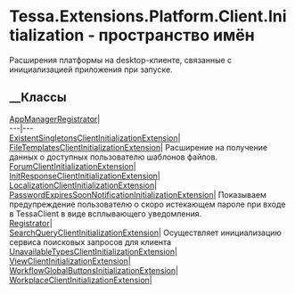 # Tessa.Extensions.Platform.Client.Initialization - пространство имён
Расширения платформы на desktop-клиенте, связанные с инициализацией приложения
при запуске.
##  __Классы
[AppManagerRegistrator](T_Tessa_Extensions_Platform_Client_Initialization_AppManagerRegistrator.htm)|  
---|---  
[ExistentSingletonsClientInitializationExtension](T_Tessa_Extensions_Platform_Client_Initialization_ExistentSingletonsClientInitializationExtension.htm)|  
[FileTemplatesClientInitializationExtension](T_Tessa_Extensions_Platform_Client_Initialization_FileTemplatesClientInitializationExtension.htm)|
Расширение на получение данных о доступных пользователю шаблонов файлов.  
[ForumClientInitializationExtension](T_Tessa_Extensions_Platform_Client_Initialization_ForumClientInitializationExtension.htm)|  
[InitResponseClientInitializationExtension](T_Tessa_Extensions_Platform_Client_Initialization_InitResponseClientInitializationExtension.htm)|  
[LocalizationClientInitializationExtension](T_Tessa_Extensions_Platform_Client_Initialization_LocalizationClientInitializationExtension.htm)|  
[PasswordExpiresSoonNotificationInitializationExtension](T_Tessa_Extensions_Platform_Client_Initialization_PasswordExpiresSoonNotificationInitializationExtension.htm)|
Показываем предупреждение пользователю о скоро истекающем пароле при входе в
TessaClient в виде всплывающего уведомления.  
[Registrator](T_Tessa_Extensions_Platform_Client_Initialization_Registrator.htm)|  
[SearchQueryClientInitializationExtension](T_Tessa_Extensions_Platform_Client_Initialization_SearchQueryClientInitializationExtension.htm)|
Осуществляет инициализацию сервиса поисковых запросов для клиента  
[UnavailableTypesClientInitializationExtension](T_Tessa_Extensions_Platform_Client_Initialization_UnavailableTypesClientInitializationExtension.htm)|  
[ViewClientInitializationExtension](T_Tessa_Extensions_Platform_Client_Initialization_ViewClientInitializationExtension.htm)|  
[WorkflowGlobalButtonsInitializationExtension](T_Tessa_Extensions_Platform_Client_Initialization_WorkflowGlobalButtonsInitializationExtension.htm)|  
[WorkplaceClientInitializationExtension](T_Tessa_Extensions_Platform_Client_Initialization_WorkplaceClientInitializationExtension.htm)|
